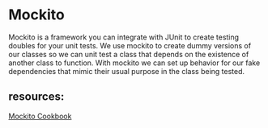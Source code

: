 # Mockito

Mockito is a framework you can integrate with JUnit to create testing doubles for your unit tests. We use mockito to create dummy versions of our classes so we can unit test a class that depends on the existence of another class to function. With mockito we can set up behavior for our fake dependencies that mimic their usual purpose in the class being tested.

## resources:

[Mockito Cookbook](https://www.baeldung.com/mockito-behavior)
